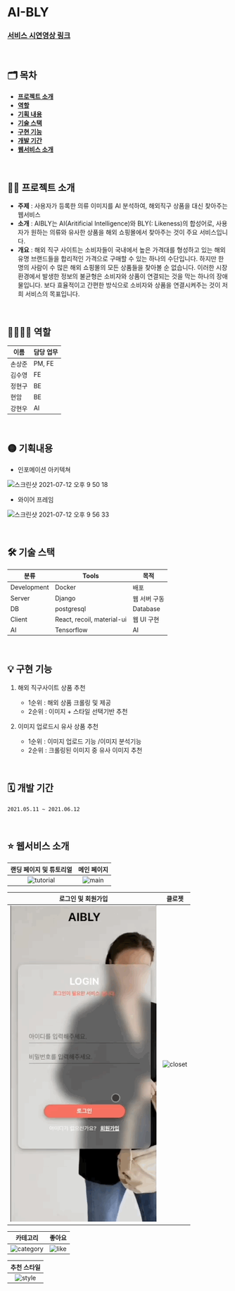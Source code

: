 # AI-BLY

### [서비스 시연영상 링크](https://youtu.be/FvNbOo4l1w4)

<br />

## 🗂 목차

- [**프로젝트 소개**](#1)
- [**역할**](#2)
- [**기획 내용**](#3)
- [**기술 스택**](#4)
- [**구현 기능**](#5)
- [**개발 기간**](#6)
- [**웹서비스 소개**](#7)

<div id='1'></div>
<br />

## 💁‍♂️ 프로젝트 소개

- **주제** : 사용자가 등록한 의류 이미지를 AI 분석하여, 해외직구 상품을 대신 찾아주는 웹서비스
- **소개** : AIBLY는 AI(Aritificial Intelligence)와 BLY(: Likeness)의 합성어로, 사용자가 원하는 의류와 유사한 상품을 해외 쇼핑몰에서 찾아주는 것이 주요 서비스입니다.
- **개요** : 해외 직구 사이트는 소비자들이 국내에서 높은 가격대를 형성하고 있는 해외 유명 브랜드들을 합리적인 가격으로 구매할 수 있는 하나의 수단입니다. 하지만 한 명의 사람이 수 많은 해외 쇼핑몰의 모든 상품들을 찾아볼 순 없습니다. 이러한 시장 환경에서 발생한 정보의 불균형은 소비자와 상품이 연결되는 것을 막는 하나의 장애물입니다. 보다 효율적이고 간편한 방식으로 소비자와 상품을 연결시켜주는 것이 저희 서비스의 목표입니다.

<div id='2'></div>
<br />

## 👨‍👨‍👦‍👦 역할

| 이름   | 담당 업무 |
| ------ | --------- |
| 손상준 | PM, FE    |
| 김수영 | FE        |
| 정현구 | BE        |
| 현암   | BE        |
| 강현우 | AI        |

<div id='3'></div>
<br />

## 🟡 기획내용

- 인포메이션 아키텍쳐

![스크린샷 2021-07-12 오후 9 50 18](https://user-images.githubusercontent.com/74908906/125290387-35425200-e35b-11eb-9bcd-0e7abd57673c.png)

- 와이어 프레임

![스크린샷 2021-07-12 오후 9 56 33](https://user-images.githubusercontent.com/74908906/125291362-4475cf80-e35c-11eb-8dd3-b96dee25fdf0.png)

<div id='4'></div>
<br />

## 🛠 기술 스택

| 분류        | Tools      | 목적         |
| ----------- | ---------- | ------------ |
| Development | Docker     | 배포         |
| Server      | Django     | 웹 서버 구동 |
| DB          | postgresql | Database     |
| Client      | React, recoil, material-ui      | 웹 UI 구현   |
| AI          | Tensorflow | AI           |

<div id='5'></div>
<br />

## 💡 구현 기능

1. 해외 직구사이트 상품 추천

   - 1순위 : 해외 상품 크롤링 및 제공
   - 2순위 : 이미지 + 스타일 선택기반 추천

2. 이미지 업로드시 유사 상품 추천
   - 1순위 : 이미지 업로드 기능 /이미지 분석기능
   - 2순위 : 크롤링된 이미지 중 유사 이미지 추천

<div id='6'></div>
<br />

## 🗓 개발 기간

`2021.05.11 ~ 2021.06.12`

<div id='7'></div>
<br />

## ⭐️ 웹서비스 소개

|              랜딩 페이지 및 튜토리얼               |                메인 페이지                 |
| :------------------------------------------------: | :----------------------------------------: |
| <img src='./images/tutorial.gif' alt='tutorial' /> | <img src='./images/main.gif' alt='main' /> |

|              로그인 및 회원가입              |                     클로젯                     |
| :------------------------------------------: | :--------------------------------------------: |
| <img src='./images/login.gif' alt='login' /> | <img src='./images/closet.gif' alt='closet' /> |

|                      카테고리                      |                   좋아요                   |
| :------------------------------------------------: | :----------------------------------------: |
| <img src='./images/category.gif' alt='category' /> | <img src='./images/like.gif' alt='like' /> |

|                 추천 스타일                  |
| :------------------------------------------: |
| <img src='./images/style.gif' alt='style' /> |
